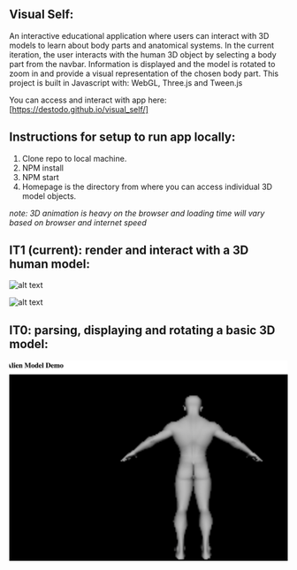 ## Visual Self: ##

An interactive educational application where users can interact with 3D models to learn about body parts and anatomical systems. In the current iteration, the user interacts with the human 3D object by selecting a body part from the navbar. Information is displayed and the model is rotated to zoom in and provide a visual representation of the chosen body part. This project is built in Javascript with: WebGL, Three.js and Tween.js

You can access and interact with app here: [https://destodo.github.io/visual_self/]

## Instructions for setup to run app locally: ##

1. Clone repo to local machine.
2. NPM install
3. NPM start
4. Homepage is the directory from where you can access individual 3D model objects.

_note: 3D animation is heavy on the browser and loading time will vary based on browser and internet speed_

## IT1 (current): render and interact with a 3D human model:

![alt text][image1]

[image1]: ./snapshots/bodyFull.png "3D Human Model"

![alt text][image2]

[image2]: ./snapshots/bodyCloseUp.png "3D Human Model Close Up"


## IT0: parsing, displaying and rotating a basic 3D model:

![alt text][image3]

[image3]: ./snapshots/alienModel.png "Basic Human Model in 3D env"
